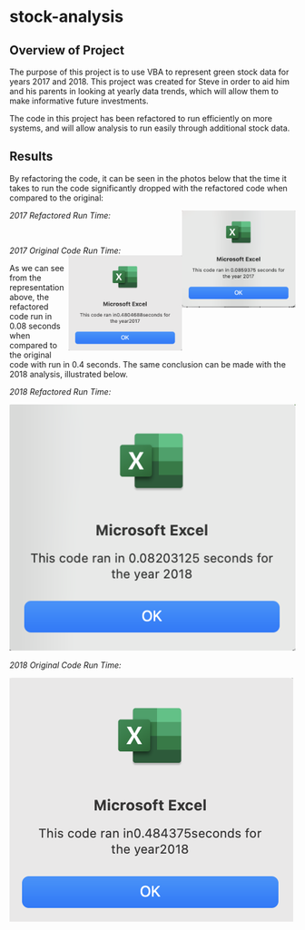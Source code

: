 # stock-analysis

## Overview of Project

The purpose of this project is to use VBA to represent green stock data for years 2017 and 2018. This project was created for Steve in order to aid him and his parents in looking at yearly data trends, which will allow them to make informative future investments. 

The code in this project has been refactored to run efficiently on more systems, and will allow analysis to run easily through additional stock data. 

## Results 

By refactoring the code, it can be seen in the photos below that the time it takes to run the code significantly dropped with the refactored code when compared to the original: 

*2017 Refactored Run Time:*
<img align="right" width="200" src="https://github.com/patrickryanpo/stock-analysis/blob/main/Resources/VBA_Challenge_2017.png">

<br />

*2017 Original Code Run Time:*
<img align="right" width="200" src="https://github.com/patrickryanpo/stock-analysis/blob/main/Resources/2017%20Original%20Code.png">

As we can see from the representation above, the refactored code run in 0.08 seconds when compared to the original code with run in 0.4 seconds. The same conclusion can be made with the 2018 analysis, illustrated below. 

*2018 Refactored Run Time:*

![Image of 2018 Refactored Run Time](https://github.com/patrickryanpo/stock-analysis/blob/main/Resources/VBA_Challenge_2018.png)

*2018 Original Code Run Time:* 

![Image of 2018 Original Code Run Time](https://github.com/patrickryanpo/stock-analysis/blob/main/Resources/2018%20Original%20Code%20Run%20Time.png)


